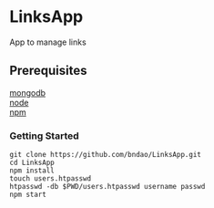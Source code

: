 # LinksApp

App to manage links

## Prerequisites

[mongodb](https://www.mongodb.com/download-center?jmp=nav#community)  
[node](https://nodejs.org/en/)  
[npm](https://www.npmjs.com/package/npm)

### Getting Started

`git clone https://github.com/bndao/LinksApp.git`  
`cd LinksApp`  
`npm install`  
`touch users.htpasswd`  
`htpasswd -db $PWD/users.htpasswd username passwd`  
`npm start`
